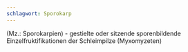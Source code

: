 ```yaml
---
schlagwort: Sporokarp
---
```

(Mz.: Sporokarpien) - gestielte oder sitzende sporenbildende Einzelfruktifikationen der Schleimpilze (Myxomyzeten)
